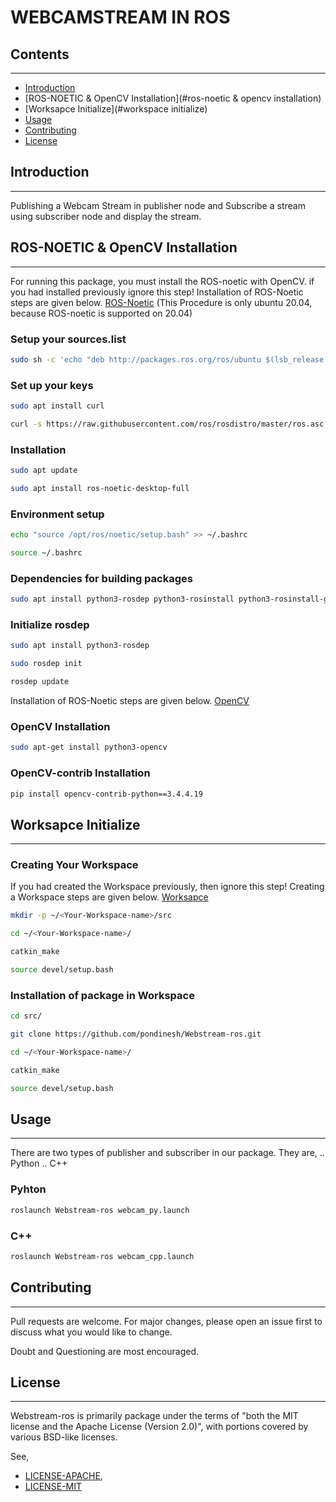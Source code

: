 # WEBCAMSTREAM IN ROS


## Contents
-----------

- [Introduction](#introduction)
- [ROS-NOETIC & OpenCV Installation](#ros-noetic & opencv installation)
- [Worksapce Initialize](#workspace initialize)
- [Usage](#usage)
- [Contributing](#contributing)
- [License](#license)

## Introduction
---------------

Publishing a Webcam Stream in publisher node and Subscribe a stream using subscriber node and display the stream.

## ROS-NOETIC & OpenCV Installation
-----------------------------------

For running this package, you must install the ROS-noetic with OpenCV.
if you had installed previously ignore this step!
Installation of ROS-Noetic steps are given below. [ROS-Noetic](http://wiki.ros.org/noetic/Installation/Ubuntu/)
(This Procedure is only ubuntu 20.04, because ROS-noetic is supported on 20.04)

### Setup your sources.list

```bash
sudo sh -c 'echo "deb http://packages.ros.org/ros/ubuntu $(lsb_release -sc) main" > /etc/apt/sources.list.d/ros-latest.list'
```

### Set up your keys

```bash
sudo apt install curl
```

```bash
curl -s https://raw.githubusercontent.com/ros/rosdistro/master/ros.asc | sudo apt-key add -
```

### Installation

```bash
sudo apt update
```

```bash
sudo apt install ros-noetic-desktop-full
```

### Environment setup

```bash
echo "source /opt/ros/noetic/setup.bash" >> ~/.bashrc
```

```bash
source ~/.bashrc
```

### Dependencies for building packages

```bash
sudo apt install python3-rosdep python3-rosinstall python3-rosinstall-generator python3-wstool build-essential
```

### Initialize rosdep

```bash
sudo apt install python3-rosdep
```

```bash
sudo rosdep init
```

```bash
rosdep update
```

Installation of ROS-Noetic steps are given below. [OpenCV](https://docs.opencv.org/4.x/d2/de6/tutorial_py_setup_in_ubuntu.html)

### OpenCV Installation

```bash
sudo apt-get install python3-opencv
```

### OpenCV-contrib Installation

```bash
pip install opencv-contrib-python==3.4.4.19
```

## Worksapce Initialize
-----------------------
 
### Creating Your Workspace

If you had created the Workspace previously, then ignore this step!
Creating a Workspace steps are given below. [Worksapce](http://wiki.ros.org/catkin/Tutorials/create_a_workspace)

```bash
mkdir -p ~/<Your-Workspace-name>/src
```

```bash
cd ~/<Your-Workspace-name>/
```

```bash
catkin_make
```

```bash
source devel/setup.bash
```

### Installation of package in Workspace

```bash
cd src/
```

```bash
git clone https://github.com/pondinesh/Webstream-ros.git
```

```bash
cd ~/<Your-Workspace-name>/
```

```bash
catkin_make
```

```bash
source devel/setup.bash
```

## Usage
--------

There are two types of publisher and subscriber in our package. They are,
	.. Python
	.. C++

### Pyhton

```bash
roslaunch Webstream-ros webcam_py.launch
```

### C++

```bash
roslaunch Webstream-ros webcam_cpp.launch
```

## Contributing
---------------

Pull requests are welcome. For major changes, please open an issue first to discuss what you would like to change.

Doubt and Questioning are most encouraged.

## License
----------

Webstream-ros is primarily package under the terms of "both the MIT license and the Apache License (Version 2.0)", with portions covered by various BSD-like licenses.

See,
- [LICENSE-APACHE](http://www.apache.org/licenses/LICENSE-2.0),
- [LICENSE-MIT](https://choosealicense.com/licenses/mit/)
